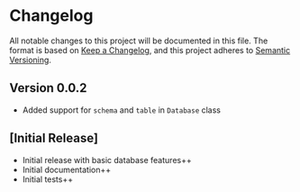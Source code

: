 # Changelog

All notable changes to this project will be documented in this file. The format is based on [Keep a Changelog](https://keepachangelog.com/en/1.0.0/), and this project adheres to [Semantic Versioning](https://semver.org/spec/v2.0.0.html).

## Version 0.0.2 

- Added support for `schema` and `table` in `Database` class

## [Initial Release]

- Initial release with basic database features++
- Initial documentation++
- Initial tests++

